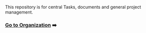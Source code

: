 This repository is for central Tasks, documents and general project management.

### [Go to Organization](https://github.com/open-music-games) ➡️
